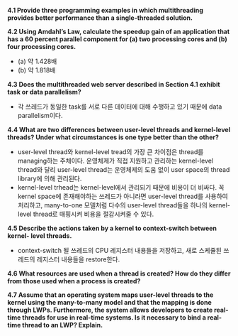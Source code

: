 **4.1 Provide three programming examples in which multithreading provides better performance than a single-threaded solution.**  

**4.2 Using Amdahl’s Law, calculate the speedup gain of an application that has a 60 percent parallel component for (a) two processing cores and (b) four processing cores.**  
* (a) 약 1.428배  
* (b) 약 1.818배  

**4.3 Does the multithreaded web server described in Section 4.1 exhibit task or data parallelism?**  
* 각 쓰레드가 동일한 task를 서로 다른 데이터에 대해 수행하고 있기 때문에 data parallelism이다.  

**4.4 What are two differences between user-level threads and kernel-level threads? Under what circumstances is one type better than the other?**  
* user-level thread와 kernel-level tread의 가장 큰 차이점은 thread를 managing하는 주체이다. 운영체제가 직접 지원하고 관리하는 kernel-level thread와 달리 user-level thread는 운영체제의 도움 없이 user space의 thread library에 의해 관리된다.  
* kernel-level trhead는 kernel-level에서 관리되기 때문에 비용이 더 비싸다. 꼭 kernel space에 존재해야하는 쓰레드가 아니라면 user-level thread를 사용하여 처리하고, many-to-one 모델처럼 다수의 user-level thread들을 하나의 kernel-level thread로 매핑시켜 비용을 절감시켜줄 수 있다.  

**4.5 Describe the actions taken by a kernel to context-switch between kernel- level threads.**  
* context-switch 될 쓰레드의 CPU 레지스터 내용들을 저장하고, 새로 스케쥴된 쓰레드의 레지스터 내용들을 restore한다.  

**4.6 What resources are used when a thread is created? How do they differ from those used when a process is created?**  

**4.7 Assume that an operating system maps user-level threads to the kernel using the many-to-many model and that the mapping is done through LWPs. Furthermore, the system allows developers to create real-time threads for use in real-time systems. Is it necessary to bind a real-time thread to an LWP? Explain.**  